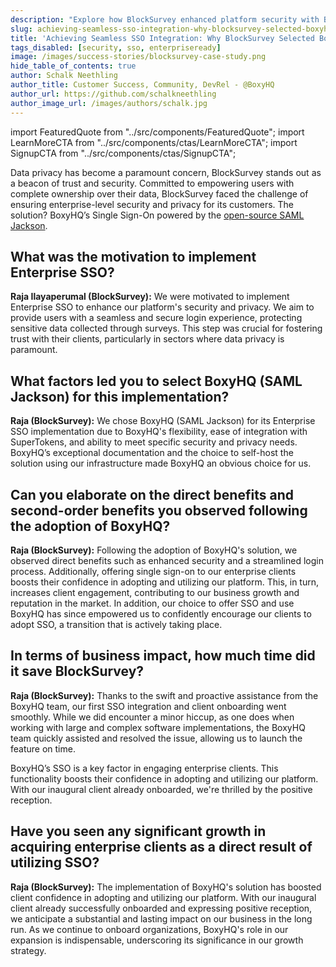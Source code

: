 ```yaml
---
description: "Explore how BlockSurvey enhanced platform security with BoxyHQ's SSO, boosting client trust and streamlining access for users."
slug: achieving-seamless-sso-integration-why-blocksurvey-selected-boxyhq
title: 'Achieving Seamless SSO Integration: Why BlockSurvey Selected BoxyHQ'
tags_disabled: [security, sso, enterpriseready]
image: /images/success-stories/blocksurvey-case-study.png
hide_table_of_contents: true
author: Schalk Neethling
author_title: Customer Success, Community, DevRel - @BoxyHQ
author_url: https://github.com/schalkneethling
author_image_url: /images/authors/schalk.jpg
---
```


import FeaturedQuote from "../src/components/FeaturedQuote";
import LearnMoreCTA from "../src/components/ctas/LearnMoreCTA";
import SignupCTA from "../src/components/ctas/SignupCTA";

Data privacy has become a paramount concern, BlockSurvey stands out as a beacon of trust and security. Committed to empowering users with complete ownership over their data, BlockSurvey faced the challenge of ensuring enterprise-level security and privacy for its customers. The solution? BoxyHQ’s Single Sign-On powered by the [open-source SAML Jackson](https://github.com/boxyhq/jackson).

<LearnMoreCTA label="Learn more about BlockSurvey" url="https://blocksurvey.io/" />

## What was the motivation to implement Enterprise SSO?

**Raja Ilayaperumal (BlockSurvey):** We were motivated to implement Enterprise SSO to enhance our platform's security and privacy. We aim to provide users with a seamless and secure login experience, protecting sensitive data collected through surveys. This step was crucial for fostering trust with their clients, particularly in sectors where data privacy is paramount.

## What factors led you to select BoxyHQ (SAML Jackson) for this implementation?

**Raja (BlockSurvey):** We chose BoxyHQ (SAML Jackson) for its Enterprise SSO implementation due to BoxyHQ's flexibility, ease of integration with SuperTokens, and ability to meet specific security and privacy needs. BoxyHQ’s exceptional documentation and the choice to self-host the solution using our infrastructure made BoxyHQ an obvious choice for us.

<SignupCTA campaign="blog-blocksurvey" />

## Can you elaborate on the direct benefits and second-order benefits you observed following the adoption of BoxyHQ?

**Raja (BlockSurvey):** Following the adoption of BoxyHQ's solution, we observed direct benefits such as enhanced security and a streamlined login process. Additionally, offering single sign-on to our enterprise clients boosts their confidence in adopting and utilizing our platform. This, in turn, increases client engagement, contributing to our business growth and reputation in the market. In addition, our choice to offer SSO and use BoxyHQ has since empowered us to confidently encourage our clients to adopt SSO, a transition that is actively taking place.

## In terms of business impact, how much time did it save BlockSurvey?

**Raja (BlockSurvey):** Thanks to the swift and proactive assistance from the BoxyHQ team, our first SSO integration and client onboarding went smoothly. While we did encounter a minor hiccup, as one does when working with large and complex software implementations, the BoxyHQ team quickly assisted and resolved the issue, allowing us to launch the feature on time.

<FeaturedQuote personName="Raja Ilayaperumal" personRole="Co-Founder & CTO - BlockSurvey" pictureSrc="/images/success-stories/raja-blocksurvey">
 BoxyHQ’s SSO is a key factor in engaging enterprise clients. This functionality boosts their confidence in adopting and utilizing our platform. With our inaugural client already onboarded, we're thrilled by the positive reception.
</FeaturedQuote>

## Have you seen any significant growth in acquiring enterprise clients as a direct result of utilizing SSO?

**Raja (BlockSurvey):** The implementation of BoxyHQ's solution has boosted client confidence in adopting and utilizing our platform. With our inaugural client already successfully onboarded and expressing positive reception, we anticipate a substantial and lasting impact on our business in the long run. As we continue to onboard organizations, BoxyHQ's role in our expansion is indispensable, underscoring its significance in our growth strategy.

<LearnMoreCTA label="Read BlockSurvey's Success Story" newWindow={false} url="/success-stories/a-secure-privacy-first-ai-driven-data-collection-platform-blocksurvey" />
